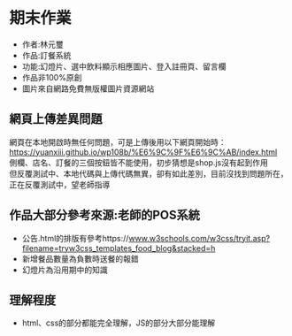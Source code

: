 # 期末作業
* 作者:林元璽
* 作品:訂餐系統
* 功能:幻燈片、選中飲料顯示相應圖片、登入註冊頁、留言欄
* 作品非100%原創
* 圖片來自網路免費無版權圖片資源網站

## 網頁上傳差異問題
 網頁在本地開啟時無任何問題，可是上傳後用以下網頁開始時：  
 https://yuanxiii.github.io/wp108b/%E6%9C%9F%E6%9C%AB/index.html  
 側欄、店名、訂餐的三個按鈕皆不能使用，初步猜想是shop.js沒有起到作用  
 但反覆測試中、本地代碼與上傳代碼無異，卻有如此差別，目前沒找到問題所在，正在反覆測試中，望老師指導  

## 作品大部分參考來源:老師的POS系統
* 公告.html的排版有參考https://www.w3schools.com/w3css/tryit.asp?filename=tryw3css_templates_food_blog&stacked=h
* 新增餐品數量為負數時送餐的報錯
* 幻燈片為沿用期中的知識
## 理解程度
* html、css的部分都能完全理解，JS的部分大部分能理解
